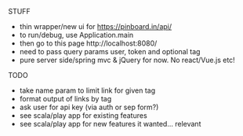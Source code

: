 STUFF
- thin wrapper/new ui for https://pinboard.in/api/
- to run/debug, use Application.main
- then go to this page http://localhost:8080/
- need to pass query params user, token and optional tag
- pure server side/spring mvc & jQuery for now. No react/Vue.js etc!


TODO
- take name param to limit link for given tag
- format output of links by tag
- ask user for api key (via auth or sep form?)
- see scala/play app for existing features
- see scala/play app for new features it wanted... relevant
